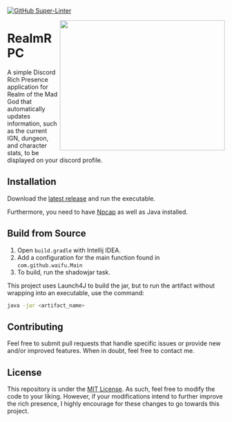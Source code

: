 [![GitHub Super-Linter](https://github.com/Waifu/OsancTools/workflows/Lint%20Code%20Base/badge.svg)](https://github.com/marketplace/actions/super-linter)

<img align="right" width="382" height="302" src="https://user-images.githubusercontent.com/58831335/216122008-08813e80-3aa5-4f2b-836d-fd361a72ad9b.png">

# RealmRPC

A simple Discord Rich Presence application for Realm of the Mad God that automatically updates information, 
such as the current IGN, dungeon, and character stats, to be displayed on your discord profile.

## Installation

Download the [latest release](https://github.com/Waifu/RealmRPC/releases/latest) and run the executable.

Furthermore, you need to have [Npcap](https://npcap.com/#download) as well as Java installed.

## Build from Source

1. Open `build.gradle` with Intellij IDEA.
2. Add a configuration for the main function found in `com.github.waifu.Main`
3. To build, run the shadowjar task.

This project uses Launch4J to build the jar, but to run the artifact without wrapping into an executable, use the command:
```bash
java -jar <artifact_name>
```

## Contributing

Feel free to submit pull requests that handle specific issues or provide new and/or improved features. 
When in doubt, feel free to contact me.

## License

This repository is under the [MIT License](https://choosealicense.com/licenses/mit/). 
As such, feel free to modify the code to your liking. However, if your modifications intend
to further improve the rich presence, I highly encourage for these changes to go towards this project.
